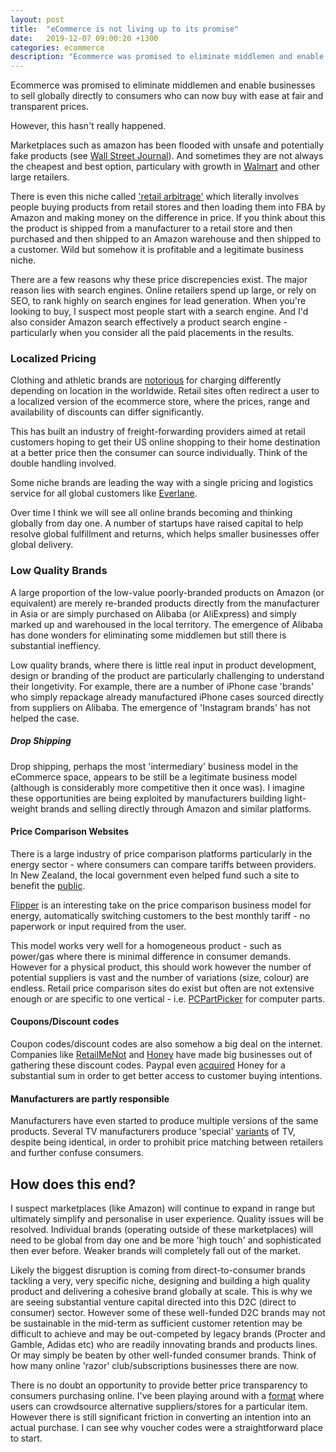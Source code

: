 ```yaml
---
layout: post
title:  "eCommerce is not living up to its promise"
date:   2019-12-07 09:00:20 +1300
categories: ecommerce
description: "Ecommerce was promised to eliminate middlemen and enable businesses to sell globally directly to consumers who can now buy with ease at fair and transparent prices."
---
```


Ecommerce was promised to eliminate middlemen and enable businesses to sell globally directly to consumers who can now buy with ease at fair and transparent prices.

However, this hasn't really happened.

Marketplaces such as amazon has been flooded with unsafe and potentially fake products (see [Wall Street Journal](https://www.wsj.com/articles/how-amazon-dodges-responsibility-for-unsafe-products-the-case-of-the-hoverboard-11575563270)). And sometimes they are not always the cheapest and best option, particulary with growth in [Walmart](https://www.forbes.com/sites/lauraheller/2016/05/27/amazon-isnt-always-the-cheapest-and-heres-why/#3c9ffa1fcbc3) and other large retailers.

There is even this niche called ['retail arbitrage'](https://www.repricerexpress.com/a-guide-to-retail-arbitrage-on-amazon/) which literally involves people buying products from retail stores and then loading them into FBA by Amazon and making money on the difference in price. If you think about this the product is shipped from a manufacturer to a retail store and then purchased and then shipped to an Amazon warehouse and then shipped to a customer. Wild but somehow it is profitable and a legitimate business niche.

There are a few reasons why these price discrepencies exist. The major reason lies with search engines. Online retailers spend up large, or rely on SEO, to rank highly on search engines for lead generation. When you're looking to buy, I suspect most people start with a search engine. And I'd also consider Amazon search effectively a product search engine - particularly when you consider all the paid placements in the results.

### Localized Pricing

Clothing and athletic brands are [notorious](https://edited.com/resources/playing-the-international-pricing-game/) for charging differently depending on location in the worldwide. Retail sites often redirect a user to a localized version of the ecommerce store, where the prices, range and availability of discounts can differ significantly. 

This has built an industry of freight-forwarding providers aimed at retail customers hoping to get their US online shopping to their home destination at a better price then the consumer can source individually. Think of the double handling involved.

Some niche brands are leading the way with a single pricing and logistics service for all global customers like [Everlane](https://www.everlane.com/). 

Over time I think we will see all online brands becoming and thinking globally from day one. A number of startups have raised capital to help resolve global fulfillment and returns, which helps smaller businesses offer global delivery.

### Low Quality Brands

A large proportion of the low-value poorly-branded products on Amazon (or equivalent) are merely re-branded products directly from the manufacturer in Asia or are simply purchased on Alibaba (or AliExpress) and simply marked up and warehoused in the local territory. The emergence of Alibaba has done wonders for eliminating some middlemen but still there is substantial ineffiency.

Low quality brands, where there is little real input in product development, design or branding of the product are particularly challenging to understand their longetivity. For example, there are a number of iPhone case 'brands' who simply repackage already manufactured iPhone cases sourced directly from suppliers on Alibaba. The emergence of 'Instagram brands' has not helped the case.

##### Drop Shipping

Drop shipping, perhaps the most 'intermediary' business model in the eCommerce space, appears to be still be a legitimate business model (although is considerably more competitive then it once was). I imagine these opportunities are being exploited by manufacturers building light-weight brands and selling directly through Amazon and similar platforms.

#### Price Comparison Websites

There is a large industry of price comparison platforms particularly in the energy sector - where consumers can compare tariffs between providers. In New Zealand, the local government even helped fund such a site to benefit the [public](https://www.stuff.co.nz/business/111066983/competing-comparison-sites-object-to-recommended-funding-for-powerswitch).

[Flipper](https://flipper.community/) is an interesting take on the price comparison business model for energy, automatically switching customers to the best monthly tariff - no paperwork or input required from the user. 

This model works very well for a homogeneous product - such as power/gas where there is minimal difference in consumer demands. However for a physical product, this should work however the number of potential suppliers is vast and the number of variations (size, colour) are endless. Retail price comparison sites do exist but often are not extensive enough or are specific to one vertical - i.e. [PCPartPicker](https://pcpartpicker.com/) for computer parts. 

#### Coupons/Discount codes

Coupon codes/discount codes are also somehow a big deal on the internet. Companies like [RetailMeNot](https://www.retailmenot) and [Honey](https://www.gethoney.com) have made big businesses out of gathering these discount codes. Paypal even [acquired](https://techcrunch.com/2019/11/20/paypal-to-acquire-shopping-and-rewards-platform-honey-for-4-billion/) Honey for a substantial sum in order to get better access to customer buying intentions. 

#### Manufacturers are partly responsible

Manufacturers have even started to produce multiple versions of the same products. Several TV manufacturers produce 'special' [variants](https://www.bestbuy.com/site/questions/samsung-55-class-led-q6f-series-2160p-smart-4k-uhd-tv-with-hdr/6202120/question/d9792ccb-b08e-3377-9a95-562643eadacb) of TV, despite being identical, in order to prohibit price matching between retailers and further confuse consumers.

## How does this end?

I suspect marketplaces (like Amazon) will continue to expand in range but ultimately simplify and personalise in user experience. Quality issues will be resolved. Individual brands (operating outside of these marketplaces) will need to be global from day one and be more 'high touch' and sophisticated then ever before. Weaker brands will completely fall out of the market.

Likely the biggest disruption is coming from direct-to-consumer brands tackling a very, very specific niche, designing and building a high quality product and delivering a cohesive brand globally at scale. This is why we are seeing substantial venture capital directed into this D2C (direct to consumer) sector. However some of these well-funded D2C brands may not be sustainable in the mid-term as sufficient customer retention may be difficult to achieve and may be out-competed by legacy brands (Procter and Gamble, Adidas etc) who are readily innovating brands and products lines. Or may simply be beaten by other well-funded consumer brands. Think of how many online 'razor' club/subscriptions businesses there are now.


There is no doubt an opportunity to provide better price transparency to consumers purchasing online. I've been playing around with a [format](http://sourcedco.herokuapp.com/) where users can crowdsource alternative suppliers/stores for a particular item. However there is still significant friction in converting an intention into an actual purchase. I can see why voucher codes were a straightforward place to start.